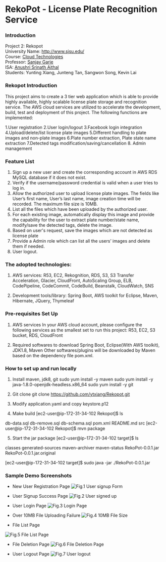 # RekoPot - License Plate Recognition Service

### Introduction
Project 2: Rekopot</br>
University Name: http://www.sjsu.edu/</br>
Course: [Cloud Technologies](http://info.sjsu.edu/web-dbgen/catalog/courses/CMPE281.html)</br>
Professor: [Sanjay Garje](https://www.linkedin.com/in/sanjaygarje/)</br>
ISA: [Anushri Srinath Aithal ](https://www.linkedin.com/in/anushri-aithal/)</br>
Students: Yunting Xiang, Junteng Tan, Sangwon Song, Kevin Lai</br>

### Rekopot Introduction
This project aims to create a 3 tier web application which is able to provide highly available, highly scalable license plate storage and recognition service. The AWS cloud services are utilized to accelerate the development, build, test and deployment of this project. The following functions are implemented:

1.User registration
2.User login/logout
3.Facebook login integration
4.Upload/delete/list license plate images
5.Different handling to plate images and non-plate images
6.Plate number extraction, Plate state name extraction
7.Detected tags modification/saving/cancellation 
8. Admin management

### Feature List
1.  Sign up a new user and create the corresponding account in AWS RDS MySQL database if it does not exist. 
2.  Verify if the username/password credential is valid when a user tries to log in.
3.  Allow the authorized user to upload license plate images.  The fields like User’s first name, User’s last name, image creation time will be recorded. The maximum file size is 10MB.
4.  List all the files which have been uploaded by the authorized user.
5.  For each existing image, automatically display this image and provide the capability for the user to extract plate number/state name, modify/save the detected tags, delete the image.
6.  Based on user's request, save the images which are not detected as license plate
7.  Provide a Admin role which can list all the users’ images and delete them if needed. 
8.  User logout.


### The adopted technologies:
1. AWS services:
R53, EC2, Rekognition, RDS, S3, S3 Transfer Acceleration, Glacier, CloudFront,  AutoScaling Group, ELB,  CodePipeline, CodeCommit, CodeBuild, Beanstalk, CloudWatch, SNS

2. Development tools/library:
Spring Boot, AWS toolkit for Eclipse, Maven, Hibernate, JQuery, Thymeleaf


### Pre-requisites Set Up
1. AWS services
In your AWS cloud account, please configure the following services as the smallest set to run this project:
R53, EC2, S3 bucket, RDS, CloudFront

2. Required softwares to download
Spring Boot, Eclipse(With AWS toolkit), JDK1.8, Maven 
Other softwares/plugins will be downloaded by Maven based on the dependency file pom.xml.

### How to set up and run locally
1. Install maven, jdk8, git
sudo yum install -y maven
sudo yum install -y java-1.8.0-openjdk-headless.x86_64
sudo yum install -y git

2. Git clone
git clone https://github.com/ytxiang/Rekopot.git

3. Modify application.yaml and copy keystore.p12

4. Make build
[ec2-user@ip-172-31-34-102 Rekopot]$ ls

db-data.sql  db-remove.sql  db-schema.sql  pom.xml  README.md  src
[ec2-user@ip-172-31-34-102 Rekopot]$ mvn package

5. Start the jar package
[ec2-user@ip-172-31-34-102 target]$ ls

classes  generated-sources  maven-archiver  maven-status  RekoPot-0.0.1.jar  RekoPot-0.0.1.jar.original

[ec2-user@ip-172-31-34-102 target]$ sudo java -jar ./RekoPot-0.0.1.jar

### Sample Demo Screenshots

- New User Registration Page
![Fig.1 User signup Form](https://github.com/ytxiang/Filepot-CICD/raw/master/register.png)


- User Signup Success Page
![Fig.2 User signed up](https://github.com/ytxiang/Filepot-CICD/raw/master/signed-up.png)


- User Login Page
![Fig.3 Login Page](https://github.com/ytxiang/Filepot-CICD/raw/master/login.png)


- Over 10MB File Uploading Failure
![Fig.4 10MB File Size](https://github.com/ytxiang/Filepot-CICD/raw/master/over-10mb-upload-fail.png)


- File List Page

![Fig.5 File List Page](https://github.com/ytxiang/Filepot-CICD/raw/master/uploaded.png)


- File Deletion Page
![Fig.6 File Deletion Page](https://github.com/ytxiang/Filepot-CICD/raw/master/to-delete.png)


- User Logout Page
![Fig.7 User logout](https://github.com/ytxiang/Filepot-CICD/raw/master/to-logout.png)

